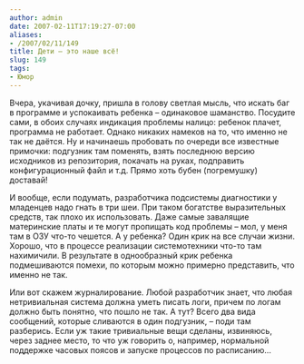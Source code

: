 ```yaml
---
author: admin
date: 2007-02-11T17:19:27-07:00
aliases:
- /2007/02/11/149
title: Дети – это наше всё!
slug: 149
tags:
- Юмор
---
```


Вчера, укачивая дочку, пришла в голову светлая мысль, что искать баг в программе и успокаивать ребенка – одинаковое шаманство. Посудите сами, в обоих случаях индикация проблемы налицо: ребенок плачет, программа не работает. Однако никаких намеков на то, что именно не так не даётся. Ну и начинаешь пробовать по очереди все известные примочки: подгузник там поменять, взять последнюю версию исходников из репозитория, покачать на руках, подправить конфигурационный файл и т.д. Прямо хоть бубен (погремушку) доставай!

<!--more-->И вообще, если подумать, разработчика подсистемы диагностики у младенцев надо гнать в три шеи. При таком богатстве выразительных средств, так плохо их использовать. Даже самые завалящие материнские платы и те могут пропищать код проблемы – мол, у меня там в ОЗУ что-то чешется. А у ребенка? Один крик на все случаи жизни. Хорошо, что в процессе реализации системотехники что-то там нахимичили. В результате в однообразный крик ребенка подмешиваются помехи, по которым можно примерно представить, что именно не так.

Или вот скажем журналирование. Любой разработчик знает, что любая нетривиальная система должна уметь писать логи, причем по логам должно быть понятно, что пошло не так. А тут? Всего два вида сообщений, которые сливаются в один подгузник, – поди там разберись. Если уж такие тривиальные вещи сделаны, извиняюсь, через заднее место, то что уж говорить о, например, нормальной поддержке часовых поясов и запуске процессов по расписанию…
